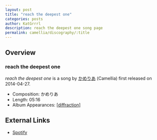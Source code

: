 ```yaml
---
layout: post
title: "reach the deepest one"
categories: posts
author: KatGrrrl
description: reach the deepest one song page
permalink: camellia/discography/:title
---
```


## Overview

### reach the deepest one

*reach the deepest one* is a song by [かめりあ](<{% link postsWiki/_posts/2023-12-10-camellia.md %}>) (Camellia) first released on 2014-04-27.

* Composition: かめりあ
* Length: 05:16
* Album Appearances: [\[diffraction\]](<{% link postsInclude/_posts/camellia/albums/diffraction/2023-12-05-diffraction.md %}>)

## External Links

* [Spotify](https://open.spotify.com/track/1beRcrDt8z1foLLZSpd6W3?si=bb1b500dbd814769)
